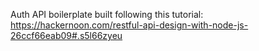 Auth API boilerplate built following this tutorial:
https://hackernoon.com/restful-api-design-with-node-js-26ccf66eab09#.s5l66zyeu
